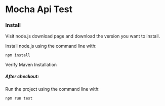 # Mocha Api Test

### Install

Visit node.js download page and download the version you want to install.

Install node.js using the command line with:

```
npm install
```

Verify Maven Installation

##### After checkout:

Run the project using the command line with:

```
npm run test
```